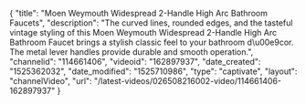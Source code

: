 {
    "title": "Moen Weymouth Widespread 2-Handle High Arc Bathroom Faucets",
    "description": "The curved lines, rounded edges, and the tasteful vintage styling of this Moen Weymouth Widespread 2-Handle High Arc Bathroom Faucet brings a stylish classic feel to your bathroom d\u00e9cor. The metal lever handles provide durable and smooth operation.",
    "channelid": "114661406",
    "videoid": "162897937",
    "date_created": "1525362032",
    "date_modified": "1525710986",
    "type": "captivate",
    "layout": "channelVideo",
    "url": "\/latest-videos\/026508216002-video\/114661406-162897937"
}